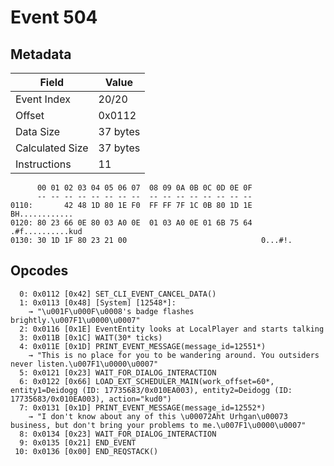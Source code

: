# Event 504

## Metadata

| Field           | Value    |
|-----------------|----------|
| Event Index     | 20/20    |
| Offset          | 0x0112   |
| Data Size       | 37 bytes |
| Calculated Size | 37 bytes |
| Instructions    | 11       |

```
      00 01 02 03 04 05 06 07  08 09 0A 0B 0C 0D 0E 0F
      -- -- -- -- -- -- -- --  -- -- -- -- -- -- -- --
0110:       42 48 1D 80 1E F0  FF FF 7F 1C 0B 80 1D 1E    BH............
0120: 80 23 66 0E 80 03 A0 0E  01 03 A0 0E 01 6B 75 64  .#f..........kud
0130: 30 1D 1F 80 23 21 00                              0...#!.         
```

## Opcodes

```
  0: 0x0112 [0x42] SET_CLI_EVENT_CANCEL_DATA()
  1: 0x0113 [0x48] [System] [12548*]:
    → "\u001F\u000F\u0008's badge flashes brightly.\u007F1\u0000\u0007"
  2: 0x0116 [0x1E] EventEntity looks at LocalPlayer and starts talking
  3: 0x011B [0x1C] WAIT(30* ticks)
  4: 0x011E [0x1D] PRINT_EVENT_MESSAGE(message_id=12551*)
    → "This is no place for you to be wandering around. You outsiders never listen.\u007F1\u0000\u0007"
  5: 0x0121 [0x23] WAIT_FOR_DIALOG_INTERACTION
  6: 0x0122 [0x66] LOAD_EXT_SCHEDULER_MAIN(work_offset=60*, entity1=Deidogg (ID: 17735683/0x010EA003), entity2=Deidogg (ID: 17735683/0x010EA003), action="kud0")
  7: 0x0131 [0x1D] PRINT_EVENT_MESSAGE(message_id=12552*)
    → "I don't know about any of this \u00072Aht Urhgan\u00073 business, but don't bring your problems to me.\u007F1\u0000\u0007"
  8: 0x0134 [0x23] WAIT_FOR_DIALOG_INTERACTION
  9: 0x0135 [0x21] END_EVENT
 10: 0x0136 [0x00] END_REQSTACK()
```
